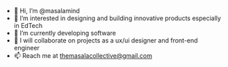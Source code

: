 - 👋 Hi, I’m @masalamind
- 👀 I’m interested in designing and building innovative products especially in EdTech
- 🌱 I’m currently developing software
- 💞️ I will collaborate on projects as a ux/ui designer and front-end engineer 
- 📫 Reach me at themasalacollective@gmail.com 

<!---
codedWithHeart/codedWithHeart is a ✨ special ✨ repository because its `README.md` (this file) appears on your GitHub profile.
You can click the Preview link to take a look at your changes.
--->
